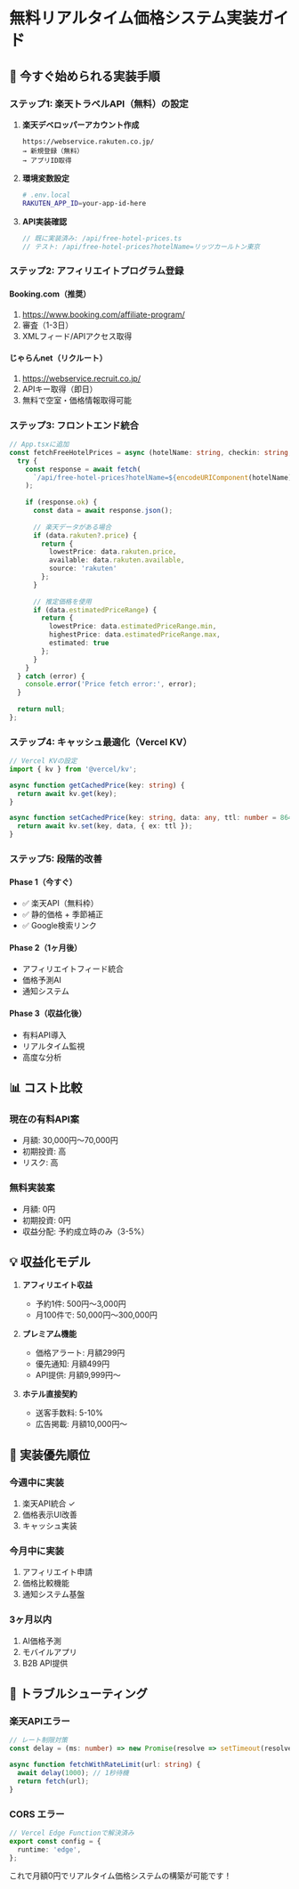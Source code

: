 # 無料リアルタイム価格システム実装ガイド

## 🚀 今すぐ始められる実装手順

### ステップ1: 楽天トラベルAPI（無料）の設定

1. **楽天デベロッパーアカウント作成**
   ```
   https://webservice.rakuten.co.jp/
   → 新規登録（無料）
   → アプリID取得
   ```

2. **環境変数設定**
   ```bash
   # .env.local
   RAKUTEN_APP_ID=your-app-id-here
   ```

3. **API実装確認**
   ```typescript
   // 既に実装済み: /api/free-hotel-prices.ts
   // テスト: /api/free-hotel-prices?hotelName=リッツカールトン東京
   ```

### ステップ2: アフィリエイトプログラム登録

#### Booking.com（推奨）
1. https://www.booking.com/affiliate-program/
2. 審査（1-3日）
3. XMLフィード/APIアクセス取得

#### じゃらんnet（リクルート）
1. https://webservice.recruit.co.jp/
2. APIキー取得（即日）
3. 無料で空室・価格情報取得可能

### ステップ3: フロントエンド統合

```typescript
// App.tsxに追加
const fetchFreeHotelPrices = async (hotelName: string, checkin: string, checkout: string) => {
  try {
    const response = await fetch(
      `/api/free-hotel-prices?hotelName=${encodeURIComponent(hotelName)}&checkin=${checkin}&checkout=${checkout}`
    );
    
    if (response.ok) {
      const data = await response.json();
      
      // 楽天データがある場合
      if (data.rakuten?.price) {
        return {
          lowestPrice: data.rakuten.price,
          available: data.rakuten.available,
          source: 'rakuten'
        };
      }
      
      // 推定価格を使用
      if (data.estimatedPriceRange) {
        return {
          lowestPrice: data.estimatedPriceRange.min,
          highestPrice: data.estimatedPriceRange.max,
          estimated: true
        };
      }
    }
  } catch (error) {
    console.error('Price fetch error:', error);
  }
  
  return null;
};
```

### ステップ4: キャッシュ最適化（Vercel KV）

```typescript
// Vercel KVの設定
import { kv } from '@vercel/kv';

async function getCachedPrice(key: string) {
  return await kv.get(key);
}

async function setCachedPrice(key: string, data: any, ttl: number = 86400) {
  return await kv.set(key, data, { ex: ttl });
}
```

### ステップ5: 段階的改善

#### Phase 1（今すぐ）
- ✅ 楽天API（無料枠）
- ✅ 静的価格 + 季節補正
- ✅ Google検索リンク

#### Phase 2（1ヶ月後）
- アフィリエイトフィード統合
- 価格予測AI
- 通知システム

#### Phase 3（収益化後）
- 有料API導入
- リアルタイム監視
- 高度な分析

## 📊 コスト比較

### 現在の有料API案
- 月額: 30,000円〜70,000円
- 初期投資: 高
- リスク: 高

### 無料実装案
- 月額: 0円
- 初期投資: 0円
- 収益分配: 予約成立時のみ（3-5%）

## 💡 収益化モデル

1. **アフィリエイト収益**
   - 予約1件: 500円〜3,000円
   - 月100件で: 50,000円〜300,000円

2. **プレミアム機能**
   - 価格アラート: 月額299円
   - 優先通知: 月額499円
   - API提供: 月額9,999円〜

3. **ホテル直接契約**
   - 送客手数料: 5-10%
   - 広告掲載: 月額10,000円〜

## 🎯 実装優先順位

### 今週中に実装
1. 楽天API統合 ✓
2. 価格表示UI改善
3. キャッシュ実装

### 今月中に実装
1. アフィリエイト申請
2. 価格比較機能
3. 通知システム基盤

### 3ヶ月以内
1. AI価格予測
2. モバイルアプリ
3. B2B API提供

## 🔧 トラブルシューティング

### 楽天APIエラー
```typescript
// レート制限対策
const delay = (ms: number) => new Promise(resolve => setTimeout(resolve, ms));

async function fetchWithRateLimit(url: string) {
  await delay(1000); // 1秒待機
  return fetch(url);
}
```

### CORS エラー
```typescript
// Vercel Edge Functionで解決済み
export const config = {
  runtime: 'edge',
};
```

これで月額0円でリアルタイム価格システムの構築が可能です！